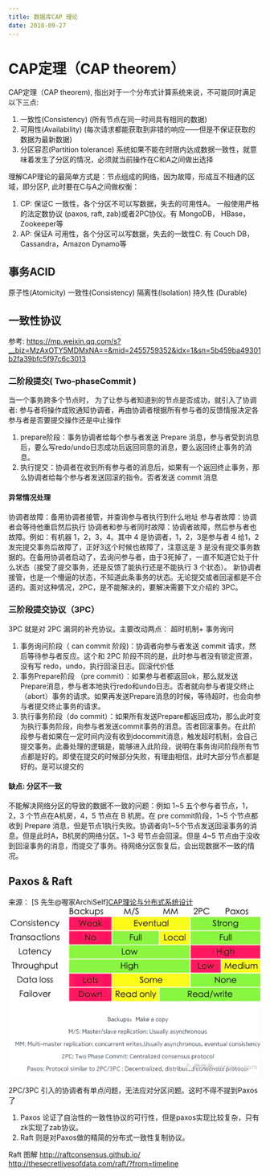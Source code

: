 ```yaml
---
title: 数据库CAP 理论
date: 2018-09-27
---
```

# CAP定理（CAP theorem）
CAP定理（CAP theorem), 指出对于一个分布式计算系统来说，不可能同时满足以下三点:

1. 一致性(Consistency) (所有节点在同一时间具有相同的数据)
2. 可用性(Availability) (每次请求都能获取到非错的响应——但是不保证获取的数据为最新数据)
3. 分区容忍(Partition tolerance) 系统如果不能在时限内达成数据一致性，就意味着发生了分区的情况，必须就当前操作在C和A之间做出选择

理解CAP理论的最简单方式是：节点组成的网络，因为故障，形成互不相通的区域，即分区P, 此时要在C与A之间做权衡：
1. CP: 保证C 一致性，各个分区不可以写数据，失去的可用性A。 一般使用严格的法定数协议 (paxos, raft, zab)或者2PC协仪。有 MongoDB， HBase， Zookeeper等
1. AP: 保证A 可用性，各个分区可以写数据，失去的一致性C. 有 Couch DB，Cassandra，Amazon Dynamo等

## 事务ACID
原子性(Atomicity)
一致性(Consistency)
隔离性(Isolation)
持久性 (Durable)

## 一致性协议
参考:
https://mp.weixin.qq.com/s?__biz=MzAxOTY5MDMxNA==&mid=2455759352&idx=1&sn=5b459ba49301b2fa39bfc5f97c6c3013

### 二阶段提交( Two-phaseCommit )
当一个事务跨多个节点时， 为了让参与者知道别的节点是否成功，就引入了协调者:
参与者将操作成败通知协调者，再由协调者根据所有参与者的反馈情报决定各参与者是否要提交操作还是中止操作

1. prepare阶段：事务协调者给每个参与者发送 Prepare 消息，参与者受到消息后，要么写redo/undo日志成功后返回同意的消息，要么返回终止事务的消息。
2. 执行提交：协调者在收到所有参与者的消息后，如果有一个返回终止事务，那么协调者给每个参与者发送回滚的指令。否者发送 commit 消息

#### 异常情况处理
协调者故障：备用协调者接管，并查询参与者执行到什么地址
参与者故障：协调者会等待他重启然后执行
协调者和参与者同时故障：协调者故障，然后参与者也故障。例如：有机器 1，2，3，4。其中 4 是协调者，1，2，3是参与者 4 给1，2 发完提交事务后故障了，正好3这个时候也故障了，注意这是 3 是没有提交事务数据的。在备用协调者启动了，去询问参与者，由于3死掉了，一直不知道它处于什么状态（接受了提交事务，还是反馈了能执行还是不能执行 3 个状态）。
新协调者接管，也是一个懵逼的状态，不知道此条事务的状态。无论提交或者回滚都是不合适的。面对这种情况，2PC，是不能解决的，要解决需要下文介绍的 3PC。


### 三阶段提交协议（3PC）
3PC 就是对 2PC 漏洞的补充协议。主要改动两点： 超时机制+ 事务询问

1. 事务询问阶段（ can commit 阶段)：协调者向参与者发送 commit 请求，然后等待参与者反应。这个和 2PC 阶段不同的是，此时参与者没有锁定资源，没有写 redo，undo，执行回滚日志。回滚代价低
2. 事务Prepare阶段 （pre commit）：如果参与者都返回ok，那么就发送Prepare消息，参与者本地执行redo和undo日志。否者就向参与者提交终止（abort）事务的请求。如果再发送Prepare消息的时候，等待超时，也会向参与者提交终止事务的请求。
3. 执行事务阶段（do commit）：如果所有发送Prepare都返回成功，那么此时变为执行事务阶段，向参与者发送commit事务的消息。否者回滚事务。在此阶段参与者如果在一定时间内没有收到docommit消息，触发超时机制，会自己提交事务。此番处理的逻辑是，能够进入此阶段，说明在事务询问阶段所有节点都是好的。即使在提交的时候部分失败，有理由相信，此时大部分节点都是好的。是可以提交的

#### 缺点: 分区不一致
不能解决网络分区的导致的数据不一致的问题：例如 1~5 五个参与者节点，1，2，3 个节点在A机房，4，5 节点在 B 机房。在 pre commit阶段，1~5 个节点都收到 Prepare 消息，但是节点1执行失败。协调者向1~5个节点发送回滚事务的消息。但是此时A，B机房的网络分区。1~3 号节点会回滚。但是 4~5 节点由于没收到回滚事务的消息，而提交了事务。待网络分区恢复后，会出现数据不一致的情况。

## Paxos & Raft 
来源： [S 先生@喔家ArchiSelf][CAP理论与分布式系统设计]( https://mp.weixin.qq.com/s?__biz=MzAwOTcyNzA0OQ==&mid=2658972342&idx=1&sn=e613eff26d6ffccf0641510aae0a4acb)
![](/img/arch/arch-cap-proto.png)

2PC/3PC 引入的协调者有单点问题，无法应对分区问题。这时不得不提到Paxos了

1. Paxos 论证了自治性的一致性协议的可行性，但是paxos实现比较复杂，只有zk实现了zab协议。
2. Raft 则是对Paxos做的精简的分布式一致性复制协议。

Raft 图解
http://raftconsensus.github.io/
http://thesecretlivesofdata.com/raft/?from=timeline

